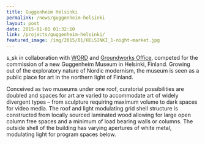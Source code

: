 ```yaml
---
title: Guggenheim Helsinki
permalink: /news/guggenheim-helsinki
layout: post
date: 2015-01-01 01:32:10
link: /projects/guggenheim-helsinki/
featured_image: /img/2015/01/HELSINKI_1-night-market.jpg
---
```


s_sk in collaboration with <a href="http://www.warrenoffice.com/">WORD</a> and <a href="http://www.groundworksoffice.com/">Groundworks Office</a>, competed for the commission of a new Guggenheim Museum in Helsinki, Finland. Growing out of the exploratory nature of Nordic modernism, the museum is seen as a public place for art in the northern light of Finland.

Conceived as two museums under one roof, curatorial possibilities are doubled and spaces for art are varied to accommodate art of widely divergent types – from sculpture requiring maximum volume to dark spaces for video media. The roof and light modulating grid shell structure is constructed from locally sourced laminated wood allowing for large open column free spaces and a minimum of load bearing walls or columns. The outside shell of the building has varying apertures of white metal, modulating light for program spaces below.
